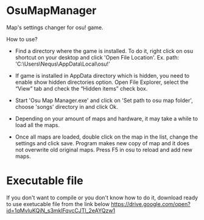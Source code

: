 # OsuMapManager
Map's settings changer for osu! game.

How to use?
- Find a directory where the game is installed. To do it, right click on osu shortcut on your desktop and click 'Open File Location'. Ex. path: 'C:\Users\Nequs\AppData\Local\osu!'

- If game is installed in AppData directory which is hidden, you need to enable show hidden directories option. Open File Explorer, select the “View” tab and check the “Hidden items” check box.

- Start 'Osu Map Manager.exe' and click on 'Set path to osu map folder', choose 'songs' directory in and click Ok.

- Depending on your amount of maps and hardware, it may take a while to load all the maps.

- Once all maps are loaded, double click on the map in the list, change the settings and click save. Program makes new copy of map and it does not overwrite old original maps. Press F5 in osu to reload and add new maps.

# Executable file
If you don't want to compile or you don't know how to do it, download ready to use exetucable file from the link below
https://drive.google.com/open?id=1qMvluKQjN_s3mklFqvcCJTl_2eAYQzw1
